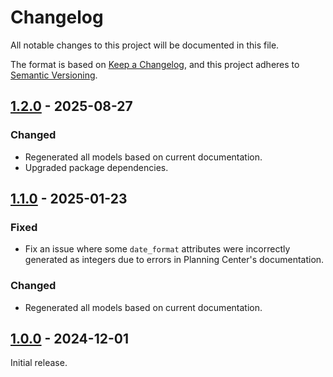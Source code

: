 # Changelog

All notable changes to this project will be documented in this file.

The format is based on [Keep a Changelog](https://keepachangelog.com/en/1.1.0/),
and this project adheres to [Semantic Versioning](https://semver.org/spec/v2.0.0.html).

## [1.2.0] - 2025-08-27

### Changed

- Regenerated all models based on current documentation.
- Upgraded package dependencies.

## [1.1.0] - 2025-01-23

### Fixed

- Fix an issue where some `date_format` attributes were incorrectly generated as integers due to errors in Planning Center's documentation.

### Changed

- Regenerated all models based on current documentation.

## [1.0.0] - 2024-12-01

Initial release.

[1.2.0]: https://github.com/twcrews/planningcenter-models/compare/1.1.0...1.2.0
[1.1.0]: https://github.com/twcrews/planningcenter-models/compare/1.0.0...1.1.0
[1.0.0]: https://github.com/twcrews/planningcenter-models/releases/tag/1.0.0
